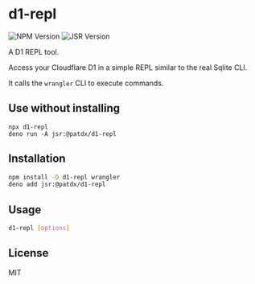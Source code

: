 # d1-repl

![NPM Version](https://img.shields.io/npm/v/d1-repl)
![JSR Version](https://img.shields.io/jsr/v/@patdx/d1-repl)

A D1 REPL tool.

Access your Cloudflare D1 in a simple REPL similar to the real Sqlite CLI.

It calls the `wrangler` CLI to execute commands.

## Use without installing

```
npx d1-repl
deno run -A jsr:@patdx/d1-repl
```

## Installation

```bash
npm install -D d1-repl wrangler
deno add jsr:@patdx/d1-repl
```

## Usage

```bash
d1-repl [options]
```

## License

MIT
